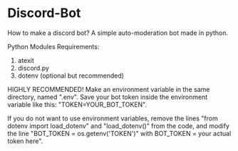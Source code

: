 # Discord-Bot
How to make a discord bot?
A simple auto-moderation bot made in python.

Python Modules Requirements:
1. atexit
2. discord.py
3. dotenv (optional but recommended)

HIGHLY RECOMMENDED!
Make an environment variable in the same directory, named ".env". Save your bot token inside the environment variable  like this:
"TOKEN=YOUR_BOT_TOKEN".

If you do not want to use environment variables, remove the lines "from dotenv import load_dotenv" and "load_dotenv()" from the code, and modify the line "BOT_TOKEN = os.getenv('TOKEN')" with BOT_TOKEN = your actual token here".
